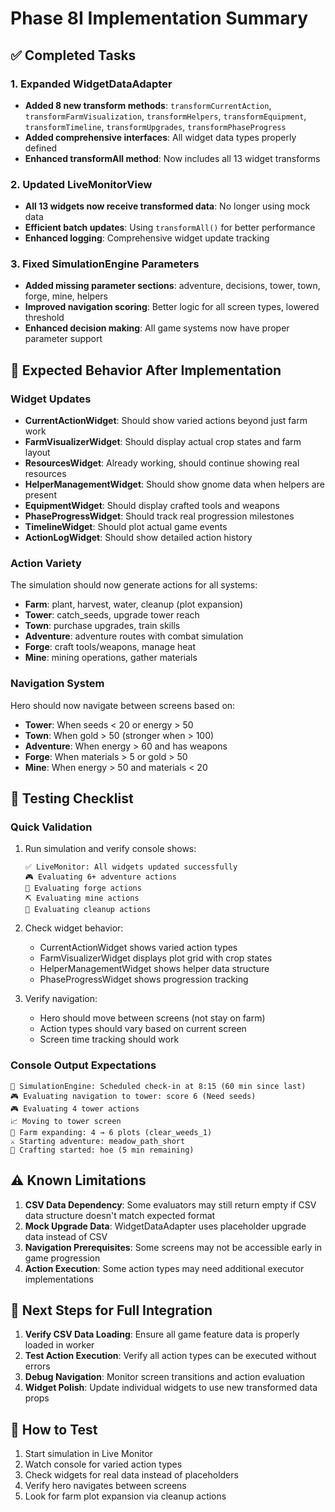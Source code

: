 # Phase 8I Implementation Summary

## ✅ Completed Tasks

### 1. Expanded WidgetDataAdapter
- **Added 8 new transform methods**: `transformCurrentAction`, `transformFarmVisualization`, `transformHelpers`, `transformEquipment`, `transformTimeline`, `transformUpgrades`, `transformPhaseProgress`
- **Added comprehensive interfaces**: All widget data types properly defined
- **Enhanced transformAll method**: Now includes all 13 widget transforms

### 2. Updated LiveMonitorView
- **All 13 widgets now receive transformed data**: No longer using mock data
- **Efficient batch updates**: Using `transformAll()` for better performance
- **Enhanced logging**: Comprehensive widget update tracking

### 3. Fixed SimulationEngine Parameters
- **Added missing parameter sections**: adventure, decisions, tower, town, forge, mine, helpers
- **Improved navigation scoring**: Better logic for all screen types, lowered threshold
- **Enhanced decision making**: All game systems now have proper parameter support

## 🎯 Expected Behavior After Implementation

### Widget Updates
- **CurrentActionWidget**: Should show varied actions beyond just farm work
- **FarmVisualizerWidget**: Should display actual crop states and farm layout  
- **ResourcesWidget**: Already working, should continue showing real resources
- **HelperManagementWidget**: Should show gnome data when helpers are present
- **EquipmentWidget**: Should display crafted tools and weapons
- **PhaseProgressWidget**: Should track real progression milestones
- **TimelineWidget**: Should plot actual game events
- **ActionLogWidget**: Should show detailed action history

### Action Variety
The simulation should now generate actions for all systems:
- **Farm**: plant, harvest, water, cleanup (plot expansion)
- **Tower**: catch_seeds, upgrade tower reach
- **Town**: purchase upgrades, train skills  
- **Adventure**: adventure routes with combat simulation
- **Forge**: craft tools/weapons, manage heat
- **Mine**: mining operations, gather materials

### Navigation System
Hero should now navigate between screens based on:
- **Tower**: When seeds < 20 or energy > 50
- **Town**: When gold > 50 (stronger when > 100)  
- **Adventure**: When energy > 60 and has weapons
- **Forge**: When materials > 5 or gold > 50
- **Mine**: When energy > 50 and materials < 20

## 🧪 Testing Checklist

### Quick Validation
1. Run simulation and verify console shows:
   ```
   ✅ LiveMonitor: All widgets updated successfully
   🎮 Evaluating 6+ adventure actions
   🔨 Evaluating forge actions
   ⛏️ Evaluating mine actions  
   🧹 Evaluating cleanup actions
   ```

2. Check widget behavior:
   - CurrentActionWidget shows varied action types
   - FarmVisualizerWidget displays plot grid with crop states
   - HelperManagementWidget shows helper data structure
   - PhaseProgressWidget shows progression tracking

3. Verify navigation:
   - Hero should move between screens (not stay on farm)
   - Action types should vary based on current screen
   - Screen time tracking should work

### Console Output Expectations
```
🔄 SimulationEngine: Scheduled check-in at 8:15 (60 min since last)
🎮 Evaluating navigation to tower: score 6 (Need seeds)  
🎮 Evaluating 4 tower actions
📈 Moving to tower screen
🌱 Farm expanding: 4 → 6 plots (clear_weeds_1)
⚔️ Starting adventure: meadow_path_short
🔨 Crafting started: hoe (5 min remaining)
```

## ⚠️ Known Limitations

1. **CSV Data Dependency**: Some evaluators may still return empty if CSV data structure doesn't match expected format
2. **Mock Upgrade Data**: WidgetDataAdapter uses placeholder upgrade data instead of CSV
3. **Navigation Prerequisites**: Some screens may not be accessible early in game progression
4. **Action Execution**: Some action types may need additional executor implementations

## 🔧 Next Steps for Full Integration

1. **Verify CSV Data Loading**: Ensure all game feature data is properly loaded in worker
2. **Test Action Execution**: Verify all action types can be executed without errors
3. **Debug Navigation**: Monitor screen transitions and action evaluation 
4. **Widget Polish**: Update individual widgets to use new transformed data props

## 🚀 How to Test

1. Start simulation in Live Monitor
2. Watch console for varied action types
3. Check widgets for real data instead of placeholders
4. Verify hero navigates between screens
5. Look for farm plot expansion via cleanup actions

